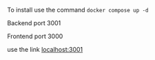 To install use the command `docker compose up -d`

Backend port 3001

Frontend port 3000

use the link [localhost:3001](http://localhost:3000/)
